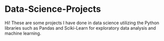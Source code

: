 # Data-Science-Projects
Hi! These are some projects I have done in data science utilizing the Python libraries such as Pandas and Sciki-Learn for exploratory data analysis and machine learning.
